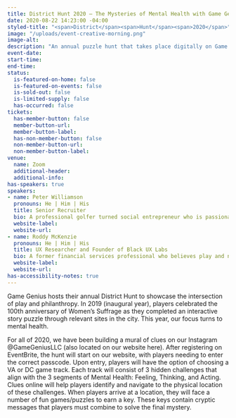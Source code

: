 ```yaml
---
title: District Hunt 2020 – The Mysteries of Mental Health with Game Genius
date: 2020-08-22 14:23:00 -04:00
styled-title: "<span>District</span><span>Hunt</span><span>2020</span>"
image: "/uploads/event-creative-morning.png"
image-alt:
description: "An annual puzzle hunt that takes place digitally on Game Genius' website and through physical clues hidden around the DMV region that aims to build awareness around Mental Health!"
event-date:
start-time:
end-time:
status:
  is-featured-on-home: false
  is-featured-on-events: false
  is-sold-out: false
  is-limited-supply: false
  has-occurred: false
tickets:
  has-member-button: false
  member-button-url:
  member-button-label:
  has-non-member-button: false
  non-member-button-url:
  non-member-button-label:
venue:
  name: Zoom
  additional-header:
  additional-info:
has-speakers: true
speakers:
- name: Peter Williamson
  pronouns: He | Him | His
  title: Senior Recruiter
  bio: A professional golfer turned social entrepreneur who is passionate about making philanthropy more fun and accessible
  website-label:
  website-url:
- name: Roddy McKenzie
  pronouns: He | Him | His
  title: UX Researcher and Founder of Black UX Labs
  bio: A former financial services professional who believes play and novelty are vital for progress and growth
  website-label:
  website-url:
has-accessibility-notes: true
---
```


Game Genius hosts their annual District Hunt to showcase the intersection of play and philanthropy. In 2019 (inaugural year), players celebrated the 100th anniversary of Women’s Suffrage as they completed an interactive story puzzle through relevant sites in the city. This year, our focus turns to mental health.

For all of 2020, we have been building a mural of clues on our Instagram @GameGeniusLLC (also located on our website here). After registering on EventBrite, the hunt will start on our website, with players needing to enter the correct passcode. Upon entry, players will have the option of choosing a VA or DC game track. Each track will consist of 3 hidden challenges that align with the 3 segments of Mental Health: Feeling, Thinking, and Acting. Clues online will help players identify and navigate to the physical location of these challenges. When players arrive at a location, they will face a number of fun games/puzzles to earn a key. These keys contain cryptic messages that players must combine to solve the final mystery. 
